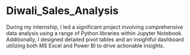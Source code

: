 # Diwali_Sales_Analysis
During my internship, I led a significant project involving comprehensive data analysis using a range of Python libraries within Jupyter Notebook. Additionally, I designed detailed pivot tables and an insightful dashboard utilizing both MS Excel and Power BI to drive actionable insights.
